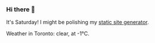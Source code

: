 ### Hi there :wave:

It's Saturday! I might be polishing my [static site generator](https://github.com/bewuethr/pandoc-bash-blog).

Weather in Toronto: clear, at -1°C.
